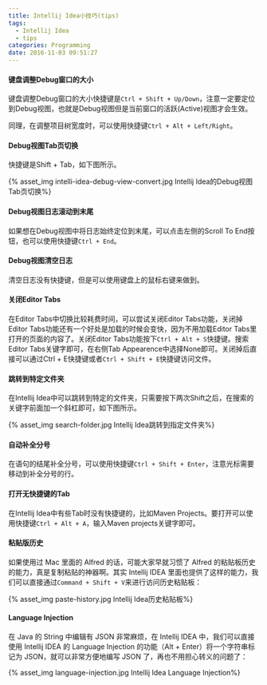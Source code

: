 ```yaml
---
title: Intellij Idea小技巧(tips)
tags:
  - Intellij Idea
  - tips
categories: Programming
date: 2016-11-03 09:51:27
---
```



#### 键盘调整Debug窗口的大小


键盘调整Debug窗口的大小快捷键是`Ctrl + Shift + Up/Down`，注意一定要定位到Debug视图，也就是Debug视图但是当前窗口的活跃(Active)视图才会生效。

<!-- more -->

同理，在调整项目树宽度时，可以使用快捷键`Ctrl + Alt + Left/Right`。

#### Debug视图Tab页切换

快捷键是Shift + Tab，如下图所示。

{% asset_img intelli-idea-debug-view-convert.jpg Intellij Idea的Debug视图Tab页切换%}

#### Debug视图日志滚动到末尾

如果想在Debug视图中将日志始终定位到末尾，可以点击左侧的Scroll To End按钮，也可以使用快捷键`Ctrl + End`。

#### Debug视图清空日志

清空日志没有快捷键，但是可以使用键盘上的鼠标右键来做到。

#### 关闭Editor Tabs

在Editor Tabs中切换比较耗费时间，可以尝试关闭Editor Tabs功能，关闭掉Editor Tabs功能还有一个好处是加载的时候会变快，因为不用加载Editor Tabs里打开的页面的内容了。关闭Editor Tabs功能按下`Ctrl + Alt + S`快捷键。搜索Editor Tabs关键字即可，在右侧Tab Appearence中选择None即可。关闭掉后直接可以通过Ctrl + E快捷键或者`Ctrl + Shift + E`快捷键访问文件。

#### 跳转到特定文件夹

在Intellij Idea中可以跳转到特定的文件夹，只需要按下两次Shift之后，在搜索的关键字前面加一个斜杠即可，如下图所示。

{% asset_img search-folder.jpg Intellij Idea跳转到指定文件夹%}

#### 自动补全分号

在语句的结尾补全分号，可以使用快捷键`Ctrl + Shift + Enter`，注意光标需要移动到补全分号的行。

#### 打开无快捷键的Tab

在Intellij Idea中有些Tab时没有快捷键的，比如Maven Projects。要打开可以使用快捷键`Ctrl + Alt + A`，输入Maven projects关键字即可。

#### 粘贴版历史

如果使用过 Mac 里面的 Alfred 的话，可能大家早就习惯了 Alfred 的粘贴板历史的能力，真是复制粘贴的神器啊。其实 Intellij IDEA 里面也提供了这样的能力，我们可以直接通过`Command + Shift + V`来进行访问历史粘贴板：

{% asset_img paste-history.jpg Intellij Idea历史粘贴板%}

#### Language Injection

在 Java 的 String 中编辑有 JSON 非常麻烦，在 Intellij IDEA 中，我们可以直接使用 Intellij IDEA 的 Language Injection 的功能（Alt + Enter）将一个字符串标记为 JSON，就可以非常方便地编写 JSON 了，再也不用担心转义的问题了：

{% asset_img language-injection.jpg Intellij Idea Language Injection%}
